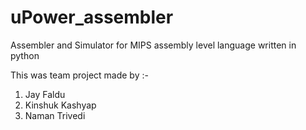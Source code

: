 # uPower_assembler

Assembler and Simulator for MIPS assembly level language written in python 

This was team project made by :-

1. Jay Faldu
2. Kinshuk Kashyap
3. Naman Trivedi
